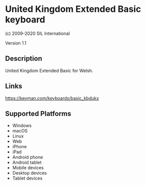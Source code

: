 United Kingdom Extended Basic keyboard
==============

(c) 2009-2020 SIL International

Version 1.1

Description
-----------

United Kingdom Extended Basic for Welsh.

Links
-----
https://keyman.com/keyboards/basic_kbdukx

Supported Platforms
-------------------
 * Windows
 * macOS
 * Linux
 * Web
 * iPhone
 * iPad
 * Android phone
 * Android tablet
 * Mobile devices
 * Desktop devices
 * Tablet devices

